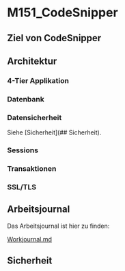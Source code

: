 # M151_CodeSnipper

## Ziel von CodeSnipper

## Architektur

### 4-Tier Applikation

### Datenbank

### Datensicherheit

Siehe [Sicherheit](## Sicherheit).

### Sessions

### Transaktionen

### SSL/TLS

## Arbeitsjournal

Das Arbeitsjournal ist hier zu finden:

[Workjournal.md](Workjournal.md)

## Sicherheit

